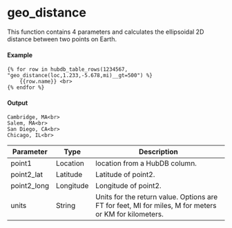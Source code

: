 # geo_distance
This function contains 4 parameters and calculates the ellipsoidal 2D distance between two points on Earth.

#### Example
```jinja2
{% for row in hubdb_table_rows(1234567, "geo_distance(loc,1.233,-5.678,mi)__gt=500") %}
    {{row.name}} <br> 
{% endfor %}
```

#### Output
```jinja2
Cambridge, MA<br>
Salem, MA<br>
San Diego, CA<br>
Chicago, IL<br>
```

| Parameter | Type | Description | 
|  ------  |  ------  |  ------  | 
| point1 | Location | location from a HubDB column. | 
| point2_lat | Latitude | Latitude of point2. | 
| point2_long | Longitude | Longitude of point2. | 
| units | String | Units for the return value. Options are FT for feet, MI for miles, M for meters or KM for kilometers. | 

